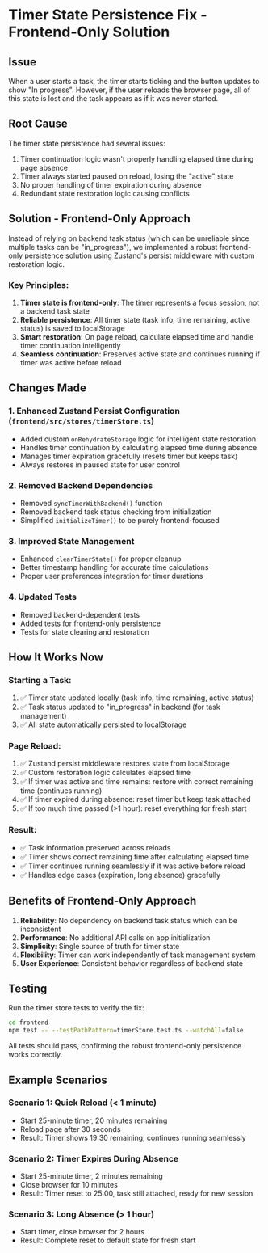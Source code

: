# Timer State Persistence Fix - Frontend-Only Solution

## Issue

When a user starts a task, the timer starts ticking and the button updates to show "In progress". However, if the user reloads the browser page, all of this state is lost and the task appears as if it was never started.

## Root Cause

The timer state persistence had several issues:

1. Timer continuation logic wasn't properly handling elapsed time during page absence
2. Timer always started paused on reload, losing the "active" state
3. No proper handling of timer expiration during absence
4. Redundant state restoration logic causing conflicts

## Solution - Frontend-Only Approach

Instead of relying on backend task status (which can be unreliable since multiple tasks can be "in_progress"), we implemented a robust frontend-only persistence solution using Zustand's persist middleware with custom restoration logic.

### Key Principles:

1. **Timer state is frontend-only**: The timer represents a focus session, not a backend task state
2. **Reliable persistence**: All timer state (task info, time remaining, active status) is saved to localStorage
3. **Smart restoration**: On page reload, calculate elapsed time and handle timer continuation intelligently
4. **Seamless continuation**: Preserves active state and continues running if timer was active before reload

## Changes Made

### 1. Enhanced Zustand Persist Configuration (`frontend/src/stores/timerStore.ts`)

- Added custom `onRehydrateStorage` logic for intelligent state restoration
- Handles timer continuation by calculating elapsed time during absence
- Manages timer expiration gracefully (resets timer but keeps task)
- Always restores in paused state for user control

### 2. Removed Backend Dependencies

- Removed `syncTimerWithBackend()` function
- Removed backend task status checking from initialization
- Simplified `initializeTimer()` to be purely frontend-focused

### 3. Improved State Management

- Enhanced `clearTimerState()` for proper cleanup
- Better timestamp handling for accurate time calculations
- Proper user preferences integration for timer durations

### 4. Updated Tests

- Removed backend-dependent tests
- Added tests for frontend-only persistence
- Tests for state clearing and restoration

## How It Works Now

### Starting a Task:

1. ✅ Timer state updated locally (task info, time remaining, active status)
2. ✅ Task status updated to "in_progress" in backend (for task management)
3. ✅ All state automatically persisted to localStorage

### Page Reload:

1. ✅ Zustand persist middleware restores state from localStorage
2. ✅ Custom restoration logic calculates elapsed time
3. ✅ If timer was active and time remains: restore with correct remaining time (continues running)
4. ✅ If timer expired during absence: reset timer but keep task attached
5. ✅ If too much time passed (>1 hour): reset everything for fresh start

### Result:

- ✅ Task information preserved across reloads
- ✅ Timer shows correct remaining time after calculating elapsed time
- ✅ Timer continues running seamlessly if it was active before reload
- ✅ Handles edge cases (expiration, long absence) gracefully

## Benefits of Frontend-Only Approach

1. **Reliability**: No dependency on backend task status which can be inconsistent
2. **Performance**: No additional API calls on app initialization
3. **Simplicity**: Single source of truth for timer state
4. **Flexibility**: Timer can work independently of task management system
5. **User Experience**: Consistent behavior regardless of backend state

## Testing

Run the timer store tests to verify the fix:

```bash
cd frontend
npm test -- --testPathPattern=timerStore.test.ts --watchAll=false
```

All tests should pass, confirming the robust frontend-only persistence works correctly.

## Example Scenarios

### Scenario 1: Quick Reload (< 1 minute)

- Start 25-minute timer, 20 minutes remaining
- Reload page after 30 seconds
- Result: Timer shows 19:30 remaining, continues running seamlessly

### Scenario 2: Timer Expires During Absence

- Start 25-minute timer, 2 minutes remaining
- Close browser for 10 minutes
- Result: Timer reset to 25:00, task still attached, ready for new session

### Scenario 3: Long Absence (> 1 hour)

- Start timer, close browser for 2 hours
- Result: Complete reset to default state for fresh start
